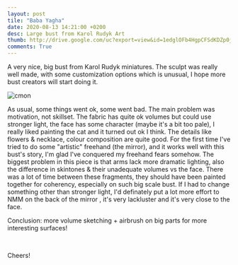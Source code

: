 ```yaml
---
layout: post
tile: "Baba Yagha"
date: 2020-08-13 14:21:00 +0200
desc: Large bust from Karol Rudyk Art
thumb: http://drive.google.com/uc?export=view&id=1edglOFb4HgpCFSdKDZp0jBSVd4bV_eJE
comments: True
---
```


A very nice, big bust from Karol Rudyk miniatures. The sculpt was really well made, with some customization options which is unusual, I hope more bust creators will start doing it.

![cmon](http://drive.google.com/uc?export=view&id=16vNyy2nvdStex1EKC9mxBF0zM8-LUZSB)

As usual, some things went ok, some went bad. The main problem was motivation, not skillset. The fabric has quite ok volumes but could use stronger light, the face has some character (maybe it's a bit too pale), I really liked painting the cat and it turned out ok I think. The details like flowers & necklace, colour composition are quite good. For the first time I've tried to do some "artistic" freehand (the mirror), and it works well with this bust's story, I'm glad I've conquered my freehand fears somehow. The biggest problem in this piece is that arms lack more dramatic lighting, also the difference in skintones & their unadequate volumes vs the face. There was a lot of time between these fragments, they should have been painted together for coherency, especially on such big scale bust. If I had to change something other than stronger light, I'd definately put a lot more effort to NMM on the back of the mirror , it's very lackluster and it's very close to the face.

Conclusion: more volume sketching + airbrush on big parts for more interesting surfaces!

&nbsp;&nbsp;&nbsp;&nbsp;&nbsp;&nbsp;&nbsp;&nbsp;


Cheers!
